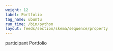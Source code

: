 ```yaml
---
weight: 12
label: Portfolio
tag_name: ubuntu
run_time: /bin/python
layout: feeds/section/skema/sequence/property
---
```

participant Portfolio
